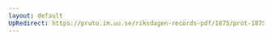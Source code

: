 ```yaml
---
layout: default
UpRedirect: https://pruto.im.uu.se/riksdagen-records-pdf/1875/prot-1875--ak--020/prot-1875--ak--020_012.pdf
---
```

